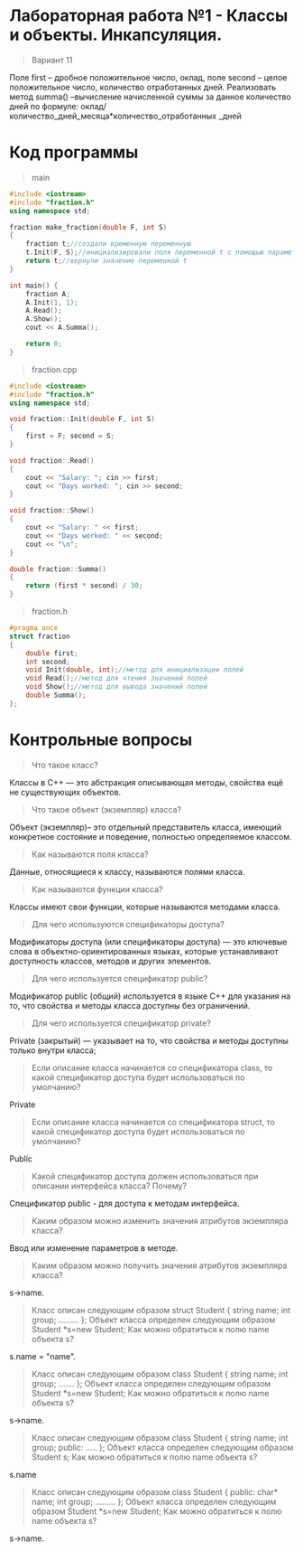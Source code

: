 # **Лабораторная работа №1 - Классы и объекты. Инкапсуляция.**
>Вариант 11

Поле first – дробное положительное число, оклад, поле second – целое положительное число, количество отработанных дней. Реализовать метод summa() –вычисление начисленной суммы за данное количество дней по формуле: оклад/количество_дней_месяца*количество_отработанных _дней

# **Код программы**
>main
```cpp
#include <iostream>
#include "fraction.h"
using namespace std;

fraction make_fraction(double F, int S)
{
	fraction t;//создали временную переменную
	t.Init(F, S);//инициализировали поля переменной t с помощью параметров функции 
	return t;//вернули значение переменной t
}

int main() {
    fraction A;
    A.Init(1, 1);
    A.Read();
    A.Show();
    cout << A.Summa();

    return 0;
}
```

>fraction.cpp
```cpp
#include <iostream>
#include "fraction.h"
using namespace std;

void fraction::Init(double F, int S)
{
	first = F; second = S;
}

void fraction::Read()
{
	cout << "Salary: "; cin >> first;
	cout << "Days worked: "; cin >> second;
}

void fraction::Show()
{	
	cout << "Salary: " << first;
	cout << "Days worked: " << second;
	cout << "\n";
}

double fraction::Summa()
{	
	return (first * second) / 30;
}
```

>fraction.h
```cpp
#pragma once
struct fraction
{
	double first;
	int second;
	void Init(double, int);//метод для инициализации полей 
	void Read();//метод для чтения значений полей
	void Show();//метод для вывода значений полей 
	double Summa();
};
```

# **Контрольные вопросы**
>Что такое класс?

Классы в С++ — это абстракция описывающая методы, свойства ещё не существующих объектов.
> Что такое объект (экземпляр) класса?

Объект (экземпляр)– это отдельный представитель класса, имеющий конкретное состояние и поведение, полностью определяемое классом.
>Как называются поля класса?

Данные, относящиеся к классу, называются полями класса.
>Как называются функции класса?

Классы имеют свои функции, которые называются методами класса.
>Для чего используются спецификаторы доступа?

Модификаторы доступа (или спецификаторы доступа) — это ключевые слова в объектно-ориентированных языках, которые устанавливают доступность классов, методов и других элементов.

>Для чего используется спецификатор public?

Модификатор public (общий) используется в языке C++ для указания на то, что свойства и методы класса доступны без ограничений.

>Для чего используется спецификатор private?

Private (закрытый) — указывает на то, что свойства и методы доступны только внутри класса;
>Если описание класса начинается со спецификатора class, то какой спецификатор 
доступа будет использоваться по умолчанию?

Private
>Если описание класса начинается со спецификатора struct, то какой спецификатор 
доступа будет использоваться по умолчанию?

Public

>Какой спецификатор доступа должен использоваться при описании интерфейса 
класса? Почему?

Спецификатор public - для доступа к методам интерфейса.

>Каким образом можно изменить значения атрибутов экземпляра класса?

Ввод или изменение параметров в методе.

>Каким образом можно получить значения атрибутов экземпляра класса?

s->name.

>Класс описан следующим образом 
struct Student
{
string name; 
int group;
………
};
Объект класса определен следующим образом 
Student *s=new Student;
Как можно обратиться к полю name объекта s?

s.name = "name".

>Класс описан следующим образом 
class Student
{
string name; 
int group;
…….
};
Объект класса определен следующим образом 
Student *s=new Student;
Как можно обратиться к полю name объекта s?

s->name.

>Класс описан следующим образом 
class Student
{
string name; 
int group; 
public:
…..
};
Объект класса определен следующим образом 
Student s;
Как можно обратиться к полю name объекта s?

s.name

>Класс описан следующим образом 
class Student
{
public:
char* name; 
int group;
………
};
Объект класса определен следующим образом 
Student *s=new Student;
Как можно обратиться к полю name объекта s?

s->name.


